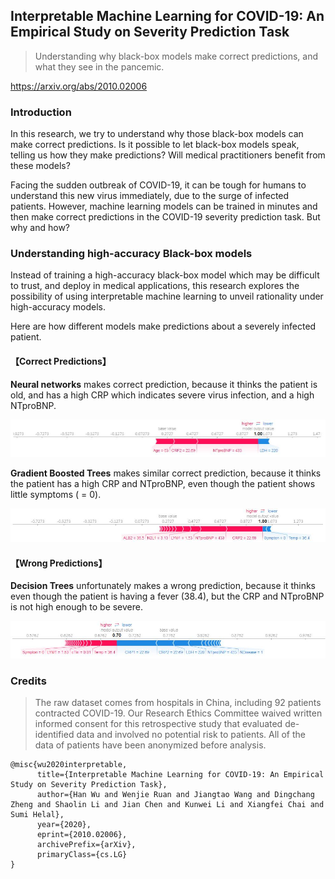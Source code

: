 ## Interpretable Machine Learning for COVID-19: An Empirical Study on Severity Prediction Task

> Understanding why black-box models make correct predictions, and what they see in the pancemic.

https://arxiv.org/abs/2010.02006

### Introduction

In this research, we try to understand why those black-box models can make correct predictions. Is it possible to let black-box models speak, telling us how they make predictions? Will medical practitioners benefit from these models? 

Facing the sudden outbreak of COVID-19, it can be tough for humans to understand this new virus immediately, due to the surge of infected patients. However, machine learning models can be trained in minutes and then make correct predictions in the COVID-19 severity prediction task. But why and how?

### Understanding high-accuracy Black-box models

Instead of training a high-accuracy black-box model which may be difficult to trust, and deploy in medical applications, this research explores the possibility of using interpretable machine learning to unveil rationality under high-accuracy models.

Here are how different models make predictions about a severely infected patient.

#### 【Correct Predictions】

**Neural networks** makes correct prediction, because it thinks the patient is old, and has a high CRP which indicates severe virus infection, and a high NTproBNP. 

![](./shap_nn_5.jpg)

**Gradient Boosted Trees** makes similar correct prediction, because it thinks the patient has a high CRP and NTproBNP, even though the patient shows little symptoms ( = 0).

![](shap_xgb_5.jpg)

#### 【Wrong Predictions】

**Decision Trees** unfortunately makes a wrong prediction, because it thinks even though the patient is having a fever (38.4), but the CRP and NTproBNP is not high enough to be severe.

![](./shap_rf_5.jpg)

### Credits

> The raw dataset comes from hospitals in China, including 92 patients contracted COVID-19.
> Our Research Ethics Committee waived written informed consent for this retrospective study that evaluated de-identified data and involved no potential risk to patients. All of the data of patients have been anonymized before analysis.


```
@misc{wu2020interpretable,
      title={Interpretable Machine Learning for COVID-19: An Empirical Study on Severity Prediction Task}, 
      author={Han Wu and Wenjie Ruan and Jiangtao Wang and Dingchang Zheng and Shaolin Li and Jian Chen and Kunwei Li and Xiangfei Chai and Sumi Helal},
      year={2020},
      eprint={2010.02006},
      archivePrefix={arXiv},
      primaryClass={cs.LG}
}
```
